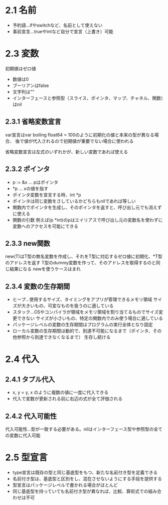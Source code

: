 # 2.1 名前

* 予約語…ifやswitchなど、名前として使えない
* 事前宣言…trueやintなど自分で宣言（上書き）可能

# 2.3 変数

初期値はゼロ値

* 数値は0
* ブーリアンはfalse
* 文字列は""
* インターフェースと参照型（スライス、ポインタ、マップ、チャネル、関数）はnil

## 2.3.1 省略変数宣言

var宣言はvar boiling float64 = 100のように初期化の値と本来の型が異なる場合、
後で値が代入されるので初期値が重要でない場合に使われる

省略変数宣言は左式のいずれかが、新しい変数であれば使える

## 2.3.2 ポインタ

* p := &x … pはポインタ
* *p … xの値を指す
* ポインタ変数を宣言する時、int *p
* ポインタは同じ変数をさしているかどちらもnilであれば等しい
* 関数内でポインタを生成し、そのポインタを返すと、呼び出し元でも消えずに使える
* 関数の引数 例えば(p *int)のpはエイリアスで呼び出し元の変数名を使わずに変数へのアクセスを可能にできる

## 2.3.3 new関数

new(T)はT型の無名変数を作成し、それをT型に対応するゼロ値に初期化、*T型のアドレスを返す
T型のdummy変数を作って、そのアドレスを取得するのと同じ結果になる
newを使うケースはまれ

## 2.3.4 変数の生存期間

* ヒープ…使用するサイズ、タイミングをアプリが管理できるメモリ領域
  サイズが大きいもの、可変なものを扱うのに適している
* スタック…OSやコンパイラが領域をメモリ領域を割り当てるものでサイズ変更できない
  サイズが小さいもの、特定の関数内でのみ使う場合に適している
* パッケージレベルの変数の生存期間はプログラムの実行全体となり固定
* ローカル変数の生存期間は動的で、到達不可能になるまで（ポインタ、その他参照から到達できなくなるまで）
  生存し続ける

# 2.4 代入

## 2.4.1 タプル代入

* x, y = y, x のように複数の値に一度に代入できる
* 代入で変数が更新される前に右辺の式が全て評価される

## 2.4.2 代入可能性

代入可能性…型が一致する必要がある。nilはインターフェース型や参照型の全ての変数に代入可能

# 2.5 型宣言

* type宣言は既存の型と同じ基底型をもつ、新たな名前付き型を定義できる
* 名前付き型は、基底型と区別をし、混在させないようにする手段を提供する
* 型宣言はパッケージレベルで書かれる場合がほとんど
* 同じ基底型を持っていても名前付き型が異なれば、比較、算術式での組み合わせは不可

